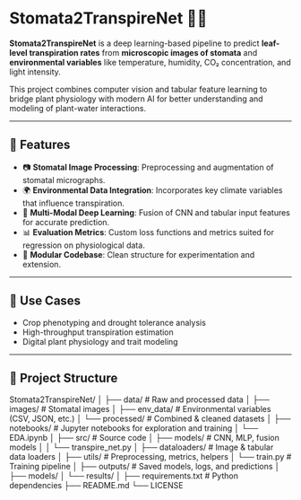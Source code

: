 # Stomata2TranspireNet 🌿💧

**Stomata2TranspireNet** is a deep learning-based pipeline to predict **leaf-level transpiration rates** from **microscopic images of stomata** and **environmental variables** like temperature, humidity, CO₂ concentration, and light intensity.

This project combines computer vision and tabular feature learning to bridge plant physiology with modern AI for better understanding and modeling of plant-water interactions.

---

## 🚀 Features

- 📷 **Stomatal Image Processing**: Preprocessing and augmentation of stomatal micrographs.
- 🌍 **Environmental Data Integration**: Incorporates key climate variables that influence transpiration.
- 🤖 **Multi-Modal Deep Learning**: Fusion of CNN and tabular input features for accurate prediction.
- 📊 **Evaluation Metrics**: Custom loss functions and metrics suited for regression on physiological data.
- 📁 **Modular Codebase**: Clean structure for experimentation and extension.

---

## 🧪 Use Cases

- Crop phenotyping and drought tolerance analysis
- High-throughput transpiration estimation
- Digital plant physiology and trait modeling

---

## 📂 Project Structure
Stomata2TranspireNet/ │ ├── data/ # Raw and processed data │ ├── images/ # Stomatal images │ ├── env_data/ # Environmental variables (CSV, JSON, etc.) │ └── processed/ # Combined & cleaned datasets │ ├── notebooks/ # Jupyter notebooks for exploration and training │ └── EDA.ipynb │ ├── src/ # Source code │ ├── models/ # CNN, MLP, fusion models │ │ └── transpire_net.py │ ├── dataloaders/ # Image & tabular data loaders │ ├── utils/ # Preprocessing, metrics, helpers │ └── train.py # Training pipeline │ ├── outputs/ # Saved models, logs, and predictions │ ├── models/ │ └── results/ │ ├── requirements.txt # Python dependencies ├── README.md └── LICENSE
